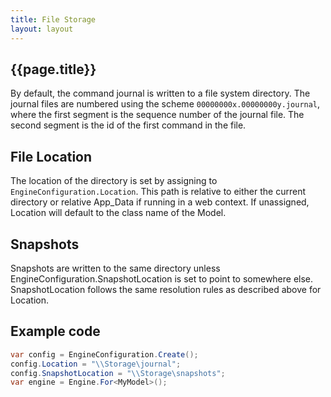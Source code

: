 ```yaml
---
title: File Storage
layout: layout
---
```

## {{page.title}}
By default, the command journal is written to a file system directory. The journal files are numbered using the scheme `00000000x.00000000y.journal`, where the first segment is the sequence number of the journal file. The second segment is the id of the first command in the file.

## File Location
The location of the directory is set by assigning to `EngineConfiguration.Location`. This path is relative to either the current directory or relative App_Data if running in a web context. If unassigned, Location will default to the class name of the Model.

## Snapshots
Snapshots are written to the same directory unless EngineConfiguration.SnapshotLocation is set to point to somewhere else. SnapshotLocation follows the same resolution rules as described above for Location.

## Example code
```csharp
var config = EngineConfiguration.Create();
config.Location = "\\Storage\journal";
config.SnapshotLocation = "\\Storage\snapshots";
var engine = Engine.For<MyModel>();
```